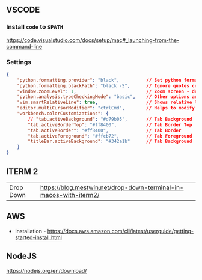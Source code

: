## VSCODE

### Install `code` to `$PATH`
https://code.visualstudio.com/docs/setup/mac#_launching-from-the-command-line

### Settings

```json
{
    "python.formatting.provider": "black",          // Set python formatter as black
    "python.formatting.blackPath": "black -S",      // Ignore quotes conversion in black
    "window.zoomLevel": 1,                          // Zoom screen - default is zero
    "python.analysis.typeCheckingMode": "basic",    // Other options are - basic and off 
    "vim.smartRelativeLine": true,                  // Shows relative line numbers - helps to jump to specific lines - LineNumber + "j"
    "editor.multiCursorModifier": "ctrlCmd",        // Helps to modify multiple lines
    "workbench.colorCustomizations": {
        // "tab.activeBackground": "#d79b05",       // Tab Background
        "tab.activeBorderTop": "#ff8400",           // Tab Border Top      
        "tab.activeBorder": "#ff8400",              // Tab Border  
        "tab.activeForeground": "#ffcb72",          // Tab Foreground      
        "titleBar.activeBackground": "#342a1b"      // Tab Background          
    }
} 
```
## ITERM 2
|||
|-|-|
|Drop Down|https://blog.mestwin.net/drop-down-terminal-in-macos-with-iterm2/|


## AWS
- Installation - https://docs.aws.amazon.com/cli/latest/userguide/getting-started-install.html

## NodeJS
https://nodejs.org/en/download/

